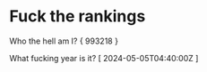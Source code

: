 # Fuck the rankings

Who the hell am I?
{ 993218 }

What fucking year is it?
[ 2024-05-05T04:40:00Z ]
